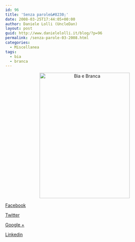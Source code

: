 ```yaml
---
id: 96
title: 'Senza parole&#8230;'
date: 2008-03-25T17:44:05+00:00
author: Daniele Lolli (UncleDan)
layout: post
guid: http://www.danielelolli.it/blog/?p=96
permalink: /senza-parole-03-2008.html
categories:
  - Miscellanea
tags:
  - bia
  - branca
---
```

<p align="center">
  <a title="Bia e Branca" href="http://www.myspace.com/biaebranca" target="_blank"></a><a href="http://www.danielelolli.it/wp-content/uploads/2009/03/biabranca.png"><img class="alignnone size-full wp-image-258" title="Bia e Branca" src="http://www.danielelolli.it/wp-content/uploads/2009/03/biabranca.png" alt="Bia e Branca" width="286" height="400" srcset="https://www.danielelolli.it/wp-content/uploads/2009/03/biabranca.png 286w, https://www.danielelolli.it/wp-content/uploads/2009/03/biabranca-214x300.png 214w" sizes="(max-width: 286px) 100vw, 286px" /></a>
</p>

<div class="container_share">
  <a href="http://www.facebook.com/sharer.php?u=http://www.danielelolli.it/senza-parole-03-2008.html&t=Senza parole&#8230;" target="_blank" class="button_purab_share facebook"><span><i class="icon-facebook"></i></span>
  
  <p>
    Facebook
  </p></a> 
  
  <a href="http://twitter.com/share?url=http://www.danielelolli.it/senza-parole-03-2008.html&text=Senza parole&#8230;" target="_blank" class="button_purab_share twitter"><span><i class="icon-twitter"></i></span>
  
  <p>
    Twitter
  </p></a> 
  
  <a href="https://plus.google.com/share?url=http://www.danielelolli.it/senza-parole-03-2008.html" target="_blank" class="button_purab_share google-plus"><span><i class="icon-google-plus"></i></span>
  
  <p>
    Google +
  </p></a> 
  
  <a href="http://www.linkedin.com/shareArticle?mini=true&url=http://www.danielelolli.it/senza-parole-03-2008.html&title=Senza parole&#8230;" target="_blank" class="button_purab_share linkedin"><span><i class="icon-linkedin"></i></span>
  
  <p>
    Linkedin
  </p></a>
</div>